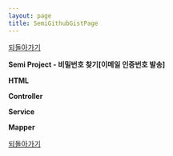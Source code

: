 ```yaml
---
layout: page
title: SemiGithubGistPage
---
```


[되돌아가기](https://leesohyeon96.github.io/projects/#semiprojectfirstgist)

**Semi Project - 비밀번호 찾기[이메일 인증번호 발송]**  

**HTML**
<script src="https://gist.github.com/leesohyeon96/e146794f17d53f544a2738c1259824de.js"></script>  
    
**Controller**
<script src="https://gist.github.com/leesohyeon96/fbbd8defccd8ff27710502454972ea74.js"></script>  

**Service**
<script src="https://gist.github.com/leesohyeon96/d2043d067fd4e16eb4960edcc86cb3f3.js"></script>  

**Mapper**
<script src="https://gist.github.com/leesohyeon96/7856326263d5235e19a57f5c3b17a26c.js"></script>



[되돌아가기](https://leesohyeon96.github.io/projects/#semiprojectfirstgist)
